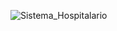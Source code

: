 ![Sistema_Hospitalario](https://github.com/edumel20/Diagrama_Secuencia/assets/145054591/14ee3748-02e7-4dae-9f5a-aee24406d98e)
